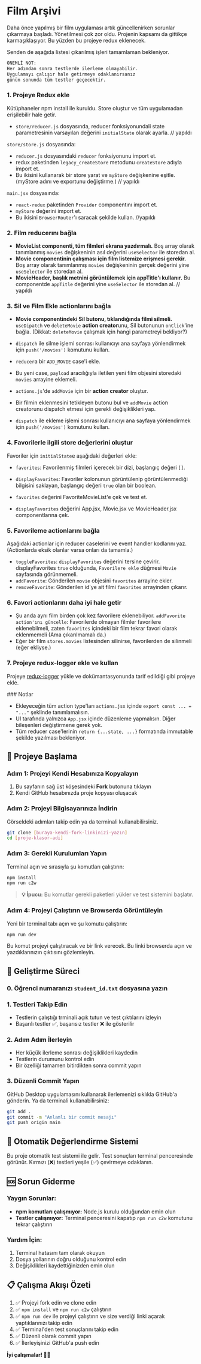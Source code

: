 # Film Arşivi

Daha önce yapılmış bir film uygulaması artık güncellenirken sorunlar çıkarmaya başladı. Yönetilmesi çok zor oldu. Projenin kapsamı da gittikçe karmaşıklaşıyor. Bu yüzden bu projeye redux eklenecek.

Senden de aşağıda listesi çıkarılmış işleri tamamlaman bekleniyor.

```sh
ÖNEMLİ NOT:
Her adımdan sonra testlerde ilerleme olmayabilir.
Uygulamayı çalışır hale getirmeye odaklanırsanız
günün sonunda tüm testler geçecektir.
```

### 1. Projeye Redux ekle

Kütüphaneler npm install ile kuruldu. Store oluştur ve tüm uygulamadan erişilebilir hale getir.

- `store/reducer.js` dosyasında, reducer fonksiyonundali state parametresinin varsayılan değerini `initialState` olarak ayarla. // yapıldı

`store/store.js` dosyasında:

- `reducer.js` dosyasındaki `reducer` fonksiyonunu import et.
- redux paketinden `legacy_createStore` metodunu `createStore` adıyla import et.
- Bu ikisini kullanarak bir store yarat ve `myStore` değişkenine eşitle. (myStore adını ve exportunu değiştirme.) // yapıldı

`main.jsx` dosyasında:

- `react-redux` paketinden `Provider` componentını import et.
- `myStore` değerini import et.
- Bu ikisini `BrowserRouter`'ı saracak şekilde kullan. //yapıldı

### 2. Film reducerını bağla

- **MovieList componenti, tüm filmleri ekrana yazdırmalı.** Boş array olarak tanımlanmış `movies` değişkeninin asıl değerini `useSelector` ile storedan al.
- **Movie componentinin çalışması için film listemize erişmesi gerekir.** Boş array olarak tanımlanmış `movies` değişkeninin gerçek değerini yine `useSelector` ile storedan al.
- **MovieHeader, başlık metnini görüntülemek için appTitle'ı kullanır.** Bu componentde `appTitle` değerini yine `useSelector` ile storedan al. // yapıldı

### 3. Sil ve Film Ekle actionlarını bağla

- **Movie componentindeki Sil butonu, tıklandığında filmi silmeli.** `useDipatch` ve `deleteMovie` **action creator**unu, Sil butonunun `onClick`'ine bağla. (Dikkat: `deleteMovie` çalışmak için hangi parametreyi bekliyor?)
- `dispatch` ile silme işlemi sonrası kullanıcıyı ana sayfaya yönlendirmek için `push('/movies')` komutunu kullan.

- `reducer`a bir `ADD_MOVIE` case'i ekle.
- Bu yeni case, `payload` aracılığıyla iletilen yeni film objesini storedaki `movies` arrayine eklemeli.
- `actions.js`'de `addMovie` için bir **action creator** oluştur.
- Bir filmin eklenmesini tetikleyen butonu bul ve `addMovie` action creatorunu dispatch etmesi için gerekli değişiklikleri yap.
- `dispatch` ile ekleme işlemi sonrası kullanıcıyı ana sayfaya yönlendirmek için `push('/movies')` komutunu kullan.

### 4. Favorilerle ilgili store değerlerini oluştur

Favoriler için `initialState`e aşağıdaki değerleri ekle:

- `favorites`: Favorilenmiş filmleri içerecek bir dizi, başlangıç değeri `[]`.
- `displayFavorites`: Favoriler kolonunun görüntülenip görüntülenmediği bilgisini saklayan, başlangıç değeri `true` olan bir boolean.

- `favorites` değerini FavoriteMovieList'e çek ve test et.
- `displayFavorites` değerini App.jsx, Movie.jsx ve MovieHeader.jsx componentlarına çek.

### 5. Favorileme actionlarını bağla

Aşağıdaki actionlar için reducer caselerini ve event handler kodlarını yaz. (Actionlarda eksik olanlar varsa onları da tamamla.)

- `toggleFavorites`: `displayFavorites` değerini tersine çevirir. displayFavorites `true` olduğunda, `Favorilere ekle` düğmesi `Movie` sayfasında görünmemeli.
- `addFavorite`: Gönderilen `movie` objesini `favorites` arrayine ekler.
- `removeFavorite`: Gönderilen id'ye ait filmi `favorites` arrayinden çıkarır.

### 6. Favori actionlarını daha iyi hale getir

- Şu anda aynı film birden çok kez favorilere eklenebiliyor. `addFavorite action'ını güncelle`: Favorilerde olmayan filmler favorilere eklenebilmeli, zaten `favorites` içindeki bir film tekrar favori olarak eklenmemeli (Ama çıkarılmamalı da.)
- Eğer bir film `stores.movies` listesinden silinirse, favorilerden de silinmeli (eğer ekliyse.)

### 7. Projeye redux-logger ekle ve kullan

Projeye [redux-logger](https://github.com/LogRocket/redux-logger) yükle ve dokümantasyonunda tarif edildiği gibi projeye ekle.

### Notlar

- Ekleyeceğin tüm action type'ları `actions.jsx` içinde `export const ... = "..."` şeklinde tanımlamalısın.
- UI tarafında yalnızca `App.jsx` içinde düzenleme yapmalısın. Diğer bileşenleri değiştirmene gerek yok.
- Tüm reducer case'lerinin `return {...state, ...}` formatında immutable şekilde yazılması bekleniyor.

## 🚀 Projeye Başlama

### Adım 1: Projeyi Kendi Hesabınıza Kopyalayın

1. Bu sayfanın sağ üst köşesindeki **Fork** butonuna tıklayın
2. Kendi GitHub hesabınızda proje kopyası oluşacak

### Adım 2: Projeyi Bilgisayarınıza İndirin

Görseldeki adımları takip edin ya da terminali kullanabilirsiniz.

```bash
git clone [buraya-kendi-fork-linkinizi-yazın]
cd [proje-klasor-adi]
```

### Adım 3: Gerekli Kurulumları Yapın

Terminal açın ve sırasıyla şu komutları çalıştırın:

```bash
npm install
npm run c2w
```

> **💡 İpucu:** Bu komutlar gerekli paketleri yükler ve test sistemini başlatır.

### Adım 4: Projeyi Çalıştırın ve Browserda Görüntüleyin

Yeni bir terminal tabı açın ve şu komutu çalıştırın:

```bash
npm run dev
```

Bu komut projeyi çalıştıracak ve bir link verecek. Bu linki browserda açın ve yazdıklarınızın çıktısını gözlemleyin.

## 📝 Geliştirme Süreci

### 0. Öğrenci numaranızı `student_id.txt` dosyasına yazın 

### 1. Testleri Takip Edin

- Testlerin çalıştığı trminali açık tutun ve test çıktılarını izleyin
- Başarılı testler ✅, başarısız testler ❌ ile gösterilir

### 2. Adım Adım İlerleyin

- Her küçük ilerleme sonrası değişiklikleri kaydedin
- Testlerin durumunu kontrol edin
- Bir özelliği tamamen bitirdikten sonra commit yapın

### 3. Düzenli Commit Yapın

GitHub Desktop uygulamasını kullanarak ilerlemenizi sıklıkla GitHub'a gönderin.
Ya da terminali kullanabilirsiniz:

```bash
git add .
git commit -m "Anlamlı bir commit mesajı"
git push origin main
```

## 🧪 Otomatik Değerlendirme Sistemi

Bu proje otomatik test sistemi ile gelir. Test sonuçları terminal penceresinde görünür. Kırmızı (❌) testleri yeşile (✅) çevirmeye odaklanın.

## 🆘 Sorun Giderme

### Yaygın Sorunlar:

- **npm komutları çalışmıyor:** Node.js kurulu olduğundan emin olun
- **Testler çalışmıyor:** Terminal penceresini kapatıp `npm run c2w` komutunu tekrar çalıştırın

### Yardım İçin:

1. Terminal hatasını tam olarak okuyun
2. Dosya yollarının doğru olduğunu kontrol edin
3. Değişiklikleri kaydettiğinizden emin olun

## 📋 Çalışma Akışı Özeti

1. ✅ Projeyi fork edin ve clone edin
2. ✅ `npm install` ve `npm run c2w` çalıştırın
3. ✅ `npm run dev` ile projeyi çalıştırın ve size verdiği linki açarak yaptıklarınızı takip edin
4. ✅ Terminal'den test sonuçlarını takip edin
5. ✅ Düzenli olarak commit yapın
6. ✅ İlerleyişinizi GitHub'a push edin

**İyi çalışmalar! 🎨✨**
